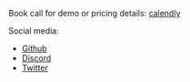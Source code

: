 Book call for demo or pricing details: [calendly](https://calendly.com/pavel-luchkovskyi/30min?month=2023-05)

Social media:
- <a href="https://github.com/curraprotocol" target="_blank">Github</a>
- <a href="https://discord.gg/xEnh8Peacm" target="_blank">Discord</a>
- <a href="https://twitter.com/curraprotocol" target="_blank">Twitter</a>
